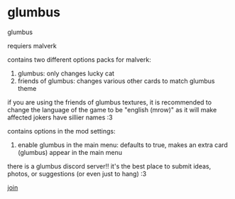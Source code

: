 # glumbus

glumbus

requiers malverk

contains two different options packs for malverk:

1. glumbus: only changes lucky cat
2. friends of glumbus: changes various other cards to match glumbus theme

if you are using the friends of glumbus textures, it is recommended to change the language of the game to be "english (mrow)" as it will make affected jokers have sillier names :3

contains options in the mod settings:

1. enable glumbus in the main menu: defaults to true, makes an extra card (glumbus) appear in the main menu


there is a glumbus discord server!! it's the best place to submit ideas, photos, or suggestions (or even just to hang) :3

[join](https://discord.com/invite/drQ8V598sd)
